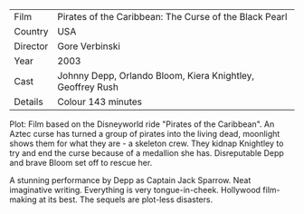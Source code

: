 | | |
|-|-|
Film|Pirates of the Caribbean: The Curse of the Black Pearl
Country|USA
Director|Gore Verbinski
Year|2003
Cast|Johnny Depp, Orlando Bloom, Kiera Knightley, Geoffrey Rush
Details|Colour 143 minutes

Plot: Film based on the Disneyworld ride "Pirates of the
Caribbean".  An Aztec curse has turned a group of
pirates into the living dead, moonlight shows them
for what they are - a skeleton crew.  They kidnap
Knightley to try and end the curse because of
a medallion she has.  Disreputable Depp and brave
Bloom set off to rescue her.

A stunning performance by Depp as Captain Jack
Sparrow.  Neat imaginative writing.  Everything is
very tongue-in-cheek.  Hollywood film-making at its
best.  The sequels are plot-less disasters.
